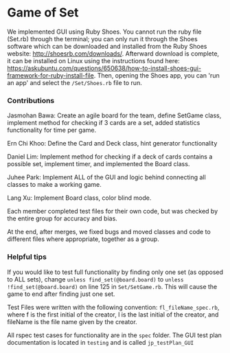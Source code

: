 # Game of Set
We implemented GUI using Ruby Shoes. You cannot run the ruby file (Set.rb) through the terminal; you can only run it through the Shoes software which can be downloaded and installed from the Ruby Shoes website: http://shoesrb.com/downloads/. Afterward download is complete, it can be installed on Linux using the instructions found here: https://askubuntu.com/questions/650638/how-to-install-shoes-gui-framework-for-ruby-install-file. Then, opening the Shoes app, you can 'run an app' and select the ````/Set/Shoes.rb```` file to run.

### Contributions
Jasmohan Bawa: Create an agile board for the team, define SetGame class, implement method for checking if 3 cards are a set, added statistics functionality for time per game.

Ern Chi Khoo: Define the Card and Deck class, hint generator functionality

Daniel Lim: Implement method for checking if a deck of cards contains a possible set, implement timer, and implemented the Board class.

Juhee Park: Implement ALL of the GUI and logic behind connecting all classes to make a working game.

Lang Xu: Implement Board class, color blind mode.

Each member completed test files for their own code, but was checked by the entire group for accuracy and bias.

At the end, after merges, we fixed bugs and moved classes and code to different files where appropriate, together as a group.

### Helpful tips

If you would like to test full functionality by finding only one set (as opposed to ALL sets), change ````unless find_set(@board.board)```` to ````unless !find_set(@board.board)```` on line 125 in ````Set/SetGame.rb````. This will cause the game to end after finding just one set.

Test Files were written with the following convention: ````fl_fileName_spec.rb````, where f is the first initial of the creator, l is the last initial of the creator, and fileName is the file name given by the creator.

All rspec test cases for functionality are in the ````spec```` folder. The GUI test plan documentation is located in ````testing```` and is called ````jp_testPlan_GUI````
